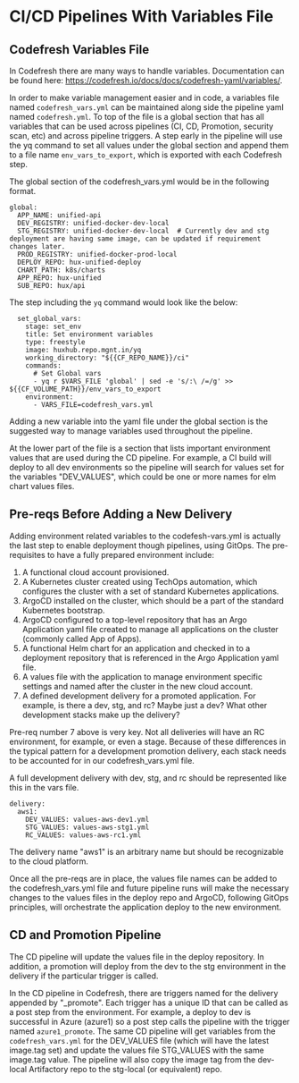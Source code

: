 # CI/CD Pipelines With Variables File

## Codefresh Variables File
In Codefresh there are many ways to handle variables. Documentation can be found here: https://codefresh.io/docs/docs/codefresh-yaml/variables/.

In order to make variable management easier and in code, a variables file named `codefresh_vars.yml` can be maintained along side the pipeline yaml named `codefresh.yml`.
To top of the file is a global section that has all variables that can be used across pipelines (CI, CD, Promotion, security scan, etc) and across pipeline triggers. A step early in the pipeline will use the yq command to set all values under the global section and append them to a file name `env_vars_to_export`, which is exported with each Codefresh step.

The global section of the codefresh_vars.yml would be in the following format.

```
global:
  APP_NAME: unified-api
  DEV_REGISTRY: unified-docker-dev-local
  STG_REGISTRY: unified-docker-dev-local  # Currently dev and stg deployment are having same image, can be updated if requirement changes later.
  PROD_REGISTRY: unified-docker-prod-local
  DEPLOY_REPO: hux-unified-deploy
  CHART_PATH: k8s/charts
  APP_REPO: hux-unified
  SUB_REPO: hux/api
```

The step including the `yq` command would look like the below:

```
  set_global_vars:
    stage: set_env
    title: Set environment variables
    type: freestyle
    image: huxhub.repo.mgnt.in/yq
    working_directory: "${{CF_REPO_NAME}}/ci"
    commands:
      # Set Global vars
      - yq r $VARS_FILE 'global' | sed -e 's/:\ /=/g' >> ${{CF_VOLUME_PATH}}/env_vars_to_export
    environment:
      - VARS_FILE=codefresh_vars.yml
```
Adding a new variable into the yaml file under the global section is the suggested way to manage variables used throughout the pipeline.

At the lower part of the file is a section that lists important environment values that are used during the CD pipeline. For example, a CI build will deploy to all dev environments so the pipeline will search for values set for the variables "DEV_VALUES", which could be one or more names for elm chart values files.

## Pre-reqs Before Adding a New Delivery
Adding environment related variables to the codefesh-vars.yml is actually the last step to enable deployment though pipelines, using GitOps. The pre-requisites to have a fully prepared environment include:
1. A functional cloud account provisioned.
2. A Kubernetes cluster created using TechOps automation, which configures the cluster with a set of standard Kubernetes applications.
3. ArgoCD installed on the cluster, which should be a part of the standard Kubernetes bootstrap.
4. ArgoCD configured to a top-level repository that has an Argo Application yaml file created to manage all applications on the cluster (commonly called App of Apps).
5. A functional Helm chart for an application and checked in to a deployment repository that is referenced in the Argo Application yaml file.
6. A values file with the application to manage environment specific settings and named after the cluster in the new cloud account.
7. A defined development delivery for a promoted application. For example, is there a dev, stg, and rc? Maybe just a dev? What other development stacks make up the delivery?

Pre-req number 7 above is very key. Not all deliveries will have an RC environment, for example, or even a stage. Because of these differences in the typical pattern for a development promotion delivery, each stack needs to be accounted for in our codefresh_vars.yml file. 

A full development delivery with dev, stg, and rc should be represented like this in the vars file.

```
delivery:
  aws1:
    DEV_VALUES: values-aws-dev1.yml
    STG_VALUES: values-aws-stg1.yml
    RC_VALUES: values-aws-rc1.yml
```
The delivery name "aws1" is an arbitrary name but should be recognizable to the cloud platform. 

Once all the pre-reqs are in place, the values file names can be added to the codefresh_vars.yml file and future pipeline runs will make the necessary changes to the values files in the deploy repo and ArgoCD, following GitOps principles, will orchestrate the application deploy to the new environment.

## CD and Promotion Pipeline
The CD pipeline will update the values file in the deploy repository. In addition, a promotion will deploy from the dev to the stg environment in the delivery if the particular trigger is called.

In the CD pipeline in Codefresh, there are triggers named for the delivery appended by "_promote". Each trigger has a unique ID that can be called as a post step from the environment. For example, a deploy to dev is successful in Azure (azure1) so a post step calls the pipeline with the trigger named `azure1_promote`. The same CD pipeline will get variables from the `codefresh_vars.yml` for the DEV_VALUES file (which will have the latest image.tag set) and update the values file STG_VALUES with the same image.tag value. The pipeline will also copy the image tag from the dev-local Artifactory repo to the stg-local (or equivalent) repo.

